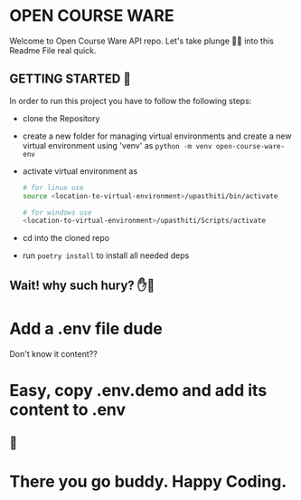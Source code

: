 # OPEN COURSE WARE
Welcome to Open Course Ware API repo. Let's take plunge 🏊‍♀️ into this Readme File real quick.

## GETTING STARTED 🌊
In order to run this project you have to follow the following steps:
- clone the Repository
- create a new folder for managing virtual environments and create a new virtual environment using 'venv' as `python -m venv open-course-ware-env`
- activate virtual environment as

  ```zsh
  # for linux use
  source <location-to-virtual-environment>/upasthiti/bin/activate

  # for windows use
  <location-to-virtual-environment>/upasthiti/Scripts/activate
  ```

- cd into the cloned repo
- run `poetry install` to install all needed deps

## Wait! why such hury? ✋🛑
# Add a .env file dude
Don't know it content??

# Easy, copy .env.demo and add its content to .env

## 🥂
# There you go buddy. Happy Coding.



